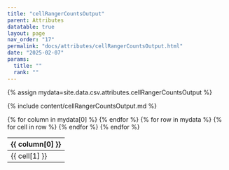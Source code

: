 ```yaml
---
title: "cellRangerCountsOutput"
parent: Attributes
datatable: true
layout: page
nav_order: "17"
permalink: "docs/attributes/cellRangerCountsOutput.html"
date: "2025-02-07"
params:
  title: ""
  rank: ""
---
```

{% assign mydata=site.data.csv.attributes.cellRangerCountsOutput %} 

{% include content/cellRangerCountsOutput.md %}

<table id="myTable" class="display" style="width:100%">
    <thead>
    {% for column in mydata[0] %}
        <th>{{ column[0] }}</th>
    {% endfor %}
    </thead>
    <tbody>
    {% for row in mydata %}
        <tr>
        {% for cell in row %}
            <td>{{ cell[1] }}</td>
        {% endfor %}
        </tr>
    {% endfor %}
    </tbody>
</table>
<script type="text/javascript">
  $(document).ready(function () {
    $('#myTable').DataTable({
      responsive: true,
      deferRender: false,
      paging: false,
      order: [],
    });
  });
</script>
